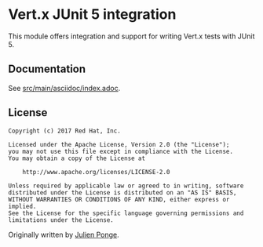 # Vert.x JUnit 5 integration

This module offers integration and support for writing Vert.x tests with JUnit 5.

## Documentation

See [src/main/asciidoc/index.adoc](src/main/asciidoc/index.adoc).

## License

    Copyright (c) 2017 Red Hat, Inc.
    
    Licensed under the Apache License, Version 2.0 (the "License");
    you may not use this file except in compliance with the License.
    You may obtain a copy of the License at
    
        http://www.apache.org/licenses/LICENSE-2.0
    
    Unless required by applicable law or agreed to in writing, software
    distributed under the License is distributed on an "AS IS" BASIS,
    WITHOUT WARRANTIES OR CONDITIONS OF ANY KIND, either express or implied.
    See the License for the specific language governing permissions and
    limitations under the License.

Originally written by [Julien Ponge](https://julien.ponge.org/).
